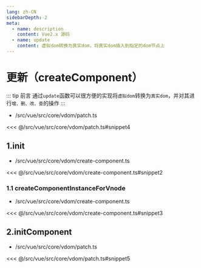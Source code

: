 ```yaml
---
lang: zh-CN
sidebarDepth: 2
meta:
  - name: description
    content: Vue2.x 源码
  - name: update
    content: 虚拟dom转换为真实dom，将真实dom插入到指定的dom节点上
---
```


# 更新（createComponent）

::: tip 前言
通过`update`函数可以很方便的实现将`虚拟dom`转换为`真实dom`，并对其进行`增、删、改、查`的操作
:::

- /src/vue/src/core/vdom/patch.ts

<<< @/src/vue/src/core/vdom/patch.ts#snippet4

## 1.init

- /src/vue/src/core/vdom/create-component.ts

<<< @/src/vue/src/core/vdom/create-component.ts#snippet2

### 1.1 createComponentInstanceForVnode

- /src/vue/src/core/vdom/create-component.ts

<<< @/src/vue/src/core/vdom/create-component.ts#snippet3

## 2.initComponent

- /src/vue/src/core/vdom/patch.ts

<<< @/src/vue/src/core/vdom/patch.ts#snippet5
